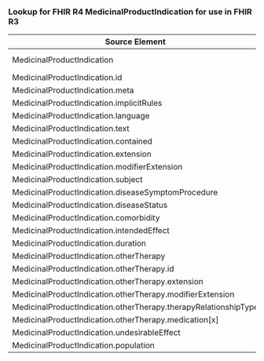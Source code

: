 ### Lookup for FHIR R4 MedicinalProductIndication for use in FHIR R3

| Source Element | Usage | Target |
| -------------- | ----- | ------ |
| MedicinalProductIndication | UseExtension | http://hl7.org/fhir/4.0/StructureDefinition/extension-MedicinalProductIndication |
| MedicinalProductIndication.id | UseExtensionFromAncestor | - |
| MedicinalProductIndication.meta | UseExtensionFromAncestor | - |
| MedicinalProductIndication.implicitRules | UseExtensionFromAncestor | - |
| MedicinalProductIndication.language | UseExtensionFromAncestor | - |
| MedicinalProductIndication.text | UseExtensionFromAncestor | - |
| MedicinalProductIndication.contained | UseExtensionFromAncestor | - |
| MedicinalProductIndication.extension | UseExtensionFromAncestor | - |
| MedicinalProductIndication.modifierExtension | UseExtensionFromAncestor | - |
| MedicinalProductIndication.subject | UseExtensionFromAncestor | - |
| MedicinalProductIndication.diseaseSymptomProcedure | UseExtensionFromAncestor | - |
| MedicinalProductIndication.diseaseStatus | UseExtensionFromAncestor | - |
| MedicinalProductIndication.comorbidity | UseExtensionFromAncestor | - |
| MedicinalProductIndication.intendedEffect | UseExtensionFromAncestor | - |
| MedicinalProductIndication.duration | UseExtensionFromAncestor | - |
| MedicinalProductIndication.otherTherapy | UseExtensionFromAncestor | - |
| MedicinalProductIndication.otherTherapy.id | UseExtensionFromAncestor | - |
| MedicinalProductIndication.otherTherapy.extension | UseExtensionFromAncestor | - |
| MedicinalProductIndication.otherTherapy.modifierExtension | UseExtensionFromAncestor | - |
| MedicinalProductIndication.otherTherapy.therapyRelationshipType | UseExtensionFromAncestor | - |
| MedicinalProductIndication.otherTherapy.medication[x] | UseExtensionFromAncestor | - |
| MedicinalProductIndication.undesirableEffect | UseExtensionFromAncestor | - |
| MedicinalProductIndication.population | UseExtensionFromAncestor | - |
